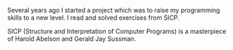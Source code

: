 Several years ago I started a project which was to raise my programming skills to a new level. I read and solved exercises from SICP.

SICP (Structure and Interpretation of Computer Programs) is a masterpiece of Harold Abelson and Gerald Jay Sussman.

